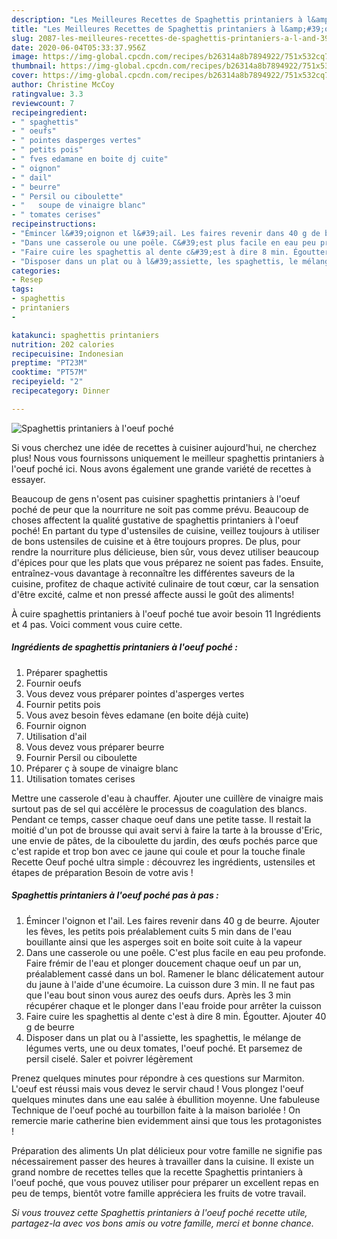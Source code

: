 ```yaml
---
description: "Les Meilleures Recettes de Spaghettis printaniers à l&amp;#39;oeuf poché"
title: "Les Meilleures Recettes de Spaghettis printaniers à l&amp;#39;oeuf poché"
slug: 2087-les-meilleures-recettes-de-spaghettis-printaniers-a-l-and-39-oeuf-poche
date: 2020-06-04T05:33:37.956Z
image: https://img-global.cpcdn.com/recipes/b26314a8b7894922/751x532cq70/spaghettis-printaniers-a-loeuf-poche-photo-principale-de-la-recette.jpg
thumbnail: https://img-global.cpcdn.com/recipes/b26314a8b7894922/751x532cq70/spaghettis-printaniers-a-loeuf-poche-photo-principale-de-la-recette.jpg
cover: https://img-global.cpcdn.com/recipes/b26314a8b7894922/751x532cq70/spaghettis-printaniers-a-loeuf-poche-photo-principale-de-la-recette.jpg
author: Christine McCoy
ratingvalue: 3.3
reviewcount: 7
recipeingredient:
- " spaghettis"
- " oeufs"
- " pointes dasperges vertes"
- " petits pois"
- " fves edamane en boite dj cuite"
- " oignon"
- " dail"
- " beurre"
- " Persil ou ciboulette"
- "   soupe de vinaigre blanc"
- " tomates cerises"
recipeinstructions:
- "Émincer l&#39;oignon et l&#39;ail. Les faires revenir dans 40 g de beurre. Ajouter les fèves, les petits pois préalablement cuits 5 min dans de l&#39;eau bouillante ainsi que les asperges soit en boite soit cuite à la vapeur"
- "Dans une casserole ou une poêle. C&#39;est plus facile en eau peu profonde. Faire frémir de l&#39;eau et plonger doucement chaque oeuf un par un, préalablement cassé dans un bol. Ramener le blanc délicatement autour du jaune à l&#39;aide d&#39;une écumoire. La cuisson dure 3 min. Il ne faut pas que l&#39;eau bout sinon vous aurez des oeufs durs. Après les 3 min récupérer chaque et le plonger dans l&#39;eau froide pour arrêter la cuisson"
- "Faire cuire les spaghettis al dente c&#39;est à dire 8 min. Égoutter. Ajouter 40 g de beurre"
- "Disposer dans un plat ou à l&#39;assiette, les spaghettis, le mélange de légumes verts, une ou deux tomates, l&#39;oeuf poché. Et parsemez de persil ciselé. Saler et poivrer légèrement"
categories:
- Resep
tags:
- spaghettis
- printaniers
- 

katakunci: spaghettis printaniers  
nutrition: 202 calories
recipecuisine: Indonesian
preptime: "PT23M"
cooktime: "PT57M"
recipeyield: "2"
recipecategory: Dinner

---
```



![Spaghettis printaniers à l&#39;oeuf poché](https://img-global.cpcdn.com/recipes/b26314a8b7894922/751x532cq70/spaghettis-printaniers-a-loeuf-poche-photo-principale-de-la-recette.jpg)

Si vous cherchez une idée de recettes à cuisiner aujourd'hui, ne cherchez plus! Nous vous fournissons uniquement le meilleur spaghettis printaniers à l&#39;oeuf poché ici. Nous avons également une grande variété de recettes à essayer.

Beaucoup de gens n'osent pas cuisiner spaghettis printaniers à l&#39;oeuf poché de peur que la nourriture ne soit pas comme prévu. Beaucoup de choses affectent la qualité gustative de spaghettis printaniers à l&#39;oeuf poché! En partant du type d'ustensiles de cuisine, veillez toujours à utiliser de bons ustensiles de cuisine et à être toujours propres. De plus, pour rendre la nourriture plus délicieuse, bien sûr, vous devez utiliser beaucoup d'épices pour que les plats que vous préparez ne soient pas fades. Ensuite, entraînez-vous davantage à reconnaître les différentes saveurs de la cuisine, profitez de chaque activité culinaire de tout cœur, car la sensation d'être excité, calme et non pressé affecte aussi le goût des aliments!

<!--inarticleads1-->

À cuire spaghettis printaniers à l&#39;oeuf poché tue avoir besoin 11 Ingrédients et 4 pas. Voici comment vous cuire cette.

##### Ingrédients de spaghettis printaniers à l&#39;oeuf poché :

1. Préparer  spaghettis
1. Fournir  oeufs
1. Vous devez vous préparer  pointes d&#39;asperges vertes
1. Fournir  petits pois
1. Vous avez besoin  fèves edamane (en boite déjà cuite)
1. Fournir  oignon
1. Utilisation  d&#39;ail
1. Vous devez vous préparer  beurre
1. Fournir  Persil ou ciboulette
1. Préparer  ç à soupe de vinaigre blanc
1. Utilisation  tomates cerises


Mettre une casserole d&#39;eau à chauffer. Ajouter une cuillère de vinaigre mais surtout pas de sel qui accélère le processus de coagulation des blancs. Pendant ce temps, casser chaque oeuf dans une petite tasse. Il restait la moitié d&#39;un pot de brousse qui avait servi à faire la tarte à la brousse d&#39;Eric, une envie de pâtes, de la ciboulette du jardin, des œufs pochés parce que c&#39;est rapide et trop bon avec ce jaune qui coule et pour la touche finale Recette Oeuf poché ultra simple : découvrez les ingrédients, ustensiles et étapes de préparation Besoin de votre avis ! 

<!--inarticleads2-->

##### Spaghettis printaniers à l&#39;oeuf poché pas à pas :

1. Émincer l&#39;oignon et l&#39;ail. Les faires revenir dans 40 g de beurre. Ajouter les fèves, les petits pois préalablement cuits 5 min dans de l&#39;eau bouillante ainsi que les asperges soit en boite soit cuite à la vapeur
1. Dans une casserole ou une poêle. C&#39;est plus facile en eau peu profonde. Faire frémir de l&#39;eau et plonger doucement chaque oeuf un par un, préalablement cassé dans un bol. Ramener le blanc délicatement autour du jaune à l&#39;aide d&#39;une écumoire. La cuisson dure 3 min. Il ne faut pas que l&#39;eau bout sinon vous aurez des oeufs durs. Après les 3 min récupérer chaque et le plonger dans l&#39;eau froide pour arrêter la cuisson
1. Faire cuire les spaghettis al dente c&#39;est à dire 8 min. Égoutter. Ajouter 40 g de beurre
1. Disposer dans un plat ou à l&#39;assiette, les spaghettis, le mélange de légumes verts, une ou deux tomates, l&#39;oeuf poché. Et parsemez de persil ciselé. Saler et poivrer légèrement


Prenez quelques minutes pour répondre à ces questions sur Marmiton. L&#39;oeuf est réussi mais vous devez le servir chaud ! Vous plongez l&#39;oeuf quelques minutes dans une eau salée à ébullition moyenne. Une fabuleuse Technique de l&#39;oeuf poché au tourbillon faite à la maison bariolée ! On remercie marie catherine bien evidemment ainsi que tous les protagonistes ! 

<!--inarticleads1-->

<p>
Préparation des aliments Un plat délicieux pour votre famille ne signifie pas nécessairement passer des heures à travailler dans la cuisine. Il existe un grand nombre de recettes telles que la recette Spaghettis printaniers à l&#39;oeuf poché, que vous pouvez utiliser pour préparer un excellent repas en peu de temps, bientôt votre famille appréciera les fruits de votre travail.
</p>

<p>
<i>Si vous trouvez cette Spaghettis printaniers à l&#39;oeuf poché recette utile, partagez-la avec vos bons amis ou votre famille, merci et bonne chance.</i>
</p>

